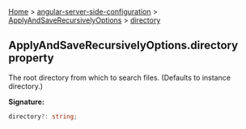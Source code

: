 [Home](./index) &gt; [angular-server-side-configuration](./angular-server-side-configuration.md) &gt; [ApplyAndSaveRecursivelyOptions](./angular-server-side-configuration.applyandsaverecursivelyoptions.md) &gt; [directory](./angular-server-side-configuration.applyandsaverecursivelyoptions.directory.md)

## ApplyAndSaveRecursivelyOptions.directory property

The root directory from which to search files. (Defaults to instance directory.)

<b>Signature:</b>

```typescript
directory?: string;
```
